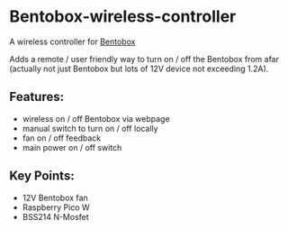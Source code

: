 # Bentobox-wireless-controller
A wireless controller for [Bentobox](https://www.printables.com/model/272525-bentobox-v20-carbon-filter-for-bambu-lab-x1c-enclo)

Adds a remote / user friendly way to turn on / off the Bentobox from afar (actually not just Bentobox but lots of 12V device not exceeding 1.2A).


## Features:
- wireless on / off Bentobox via webpage
- manual switch to turn on / off locally
- fan on / off feedback
- main power on / off switch

## Key Points:
- 12V Bentobox fan
- Raspberry Pico W
- BSS214 N-Mosfet
